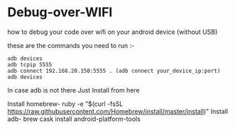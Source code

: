 # Debug-over-WIFI
how to debug your code over wifi on your android device (without USB)


these are the commands you need to run :-

    adb devices
    adb tcpip 5555
    adb connect 192.168.20.150:5555 . (adb connect your_device_ip:port)
    adb devices


In case adb is not there Just Install from here 

Install homebrew-
ruby -e "$(curl -fsSL https://raw.githubusercontent.com/Homebrew/install/master/install)"
Install adb-
brew cask install android-platform-tools

